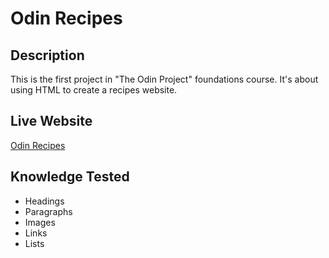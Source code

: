 # Odin Recipes
## Description
This is the first project in "The Odin Project" foundations course.
It's about using HTML to create a recipes website.
## Live Website
[Odin Recipes](https://aeeldesoky.github.io/odin-recipes/)
## Knowledge Tested
- Headings
- Paragraphs
- Images
- Links
- Lists

